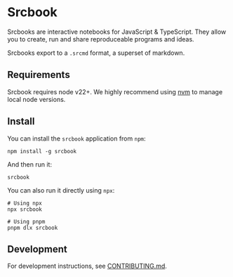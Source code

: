 # Srcbook

Srcbooks are interactive notebooks for JavaScript & TypeScript. They allow you to create, run and share reproduceable programs and ideas.

Srcbooks export to a `.srcmd` format, a superset of markdown.

## Requirements

Srcbook requires node v22+. We highly recommend using [nvm](https://github.com/nvm-sh/nvm) to manage local node versions.

## Install

You can install the `srcbook` application from `npm`:

```
npm install -g srcbook
```

And then run it:

```
srcbook
```

You can also run it directly using `npx`:

```
# Using npx
npx srcbook

# Using pnpm
pnpm dlx srcbook
```

## Development

For development instructions, see [CONTRIBUTING.md](./CONTRIBUTING.md).

